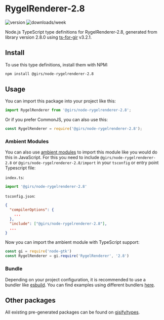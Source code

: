 
# RygelRenderer-2.8

![version](https://img.shields.io/npm/v/@girs/node-rygelrenderer-2.8)
![downloads/week](https://img.shields.io/npm/dw/@girs/node-rygelrenderer-2.8)


Node.js TypeScript type definitions for RygelRenderer-2.8, generated from library version 2.8.0 using [ts-for-gir](https://github.com/gjsify/ts-for-gir) v3.2.1.


## Install

To use this type definitions, install them with NPM:
```bash
npm install @girs/node-rygelrenderer-2.8
```

## Usage

You can import this package into your project like this:
```ts
import RygelRenderer from '@girs/node-rygelrenderer-2.8';
```

Or if you prefer CommonJS, you can also use this:
```ts
const RygelRenderer = require('@girs/node-rygelrenderer-2.8');
```

### Ambient Modules

You can also use [ambient modules](https://github.com/gjsify/ts-for-gir/tree/main/packages/cli#ambient-modules) to import this module like you would do this in JavaScript.
For this you need to include `@girs/node-rygelrenderer-2.8` or `@girs/node-rygelrenderer-2.8/import` in your `tsconfig` or entry point Typescript file:

`index.ts`:
```ts
import '@girs/node-rygelrenderer-2.8'
```

`tsconfig.json`:
```json
{
  "compilerOptions": {
    ...
  },
  "include": ["@girs/node-rygelrenderer-2.8"],
  ...
}
```

Now you can import the ambient module with TypeScript support: 

```ts
const gi = require('node-gtk')
const RygelRenderer = gi.require('RygelRenderer', '2.8')
```


### Bundle

Depending on your project configuration, it is recommended to use a bundler like [esbuild](https://esbuild.github.io/). You can find examples using different bundlers [here](https://github.com/gjsify/ts-for-gir/tree/main/examples).

## Other packages

All existing pre-generated packages can be found on [gjsify/types](https://github.com/gjsify/types).

